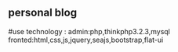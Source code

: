 ﻿## personal blog
#use technology : 
  admin:php,thinkphp3.2.3,mysql
  fronted:html,css,js,jquery,seajs,bootstrap,flat-ui